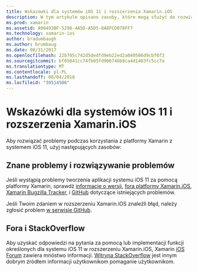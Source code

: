 ```yaml
---
title: Wskazówki dla systemów iOS 11 i rozszerzenia Xamarin.iOS
description: W tym artykule opisano zasoby, które mogą służyć do rozwiązywania problemów podczas tworzenia aplikacji platformy Xamarin.iOS. Omówiono w nim zgłaszanie usterek, wersji, należy na blogu wersji platformy Xamarin i opcje pomocy technicznej.
ms.prod: xamarin
ms.assetid: A90493BF-5298-4A5D-A5D5-8A8FCD078FF7
ms.technology: xamarin-ios
author: bradumbaugh
ms.author: brumbaug
ms.date: 08/31/2017
ms.openlocfilehash: 22b705c742d5dedfd9eb22ed2a040506d9cbf0f3
ms.sourcegitcommit: bf05041cc74fb05fd906746b8ca4d1403fc5cc7a
ms.translationtype: MT
ms.contentlocale: pl-PL
ms.lasthandoff: 08/04/2018
ms.locfileid: "39514506"
---
```

# <a name="troubleshooting-tips-for-ios-11-and-xamarinios"></a>Wskazówki dla systemów iOS 11 i rozszerzenia Xamarin.iOS

Aby rozwiązać problemy podczas korzystania z platformy Xamarin z systemem iOS 11, użyj następujących zasobów:

## <a name="known-issues-and-troubleshooting"></a>Znane problemy i rozwiązywanie problemów

Jeśli wystąpią problemy tworzenia aplikacji systemu iOS 11 za pomocą platformy Xamarin, sprawdź [informacje o wersji](http://releases.xamarin.com/), [fora platformy Xamarin.iOS](https://forums.xamarin.com/categories/ios), [Xamarin Bugzilla Tracker](https://bugzilla.xamarin.com/query.cgi?product=iOS), i [ GitHub](https://github.com/xamarin/xamarin-macios/issues) dotyczące istniejących problemów.

Jeśli Twoim zdaniem w rozszerzeniu Xamarin.iOS znaleźli błąd, należy zgłosić problem [w serwisie GitHub](https://github.com/xamarin/xamarin-macios/issues).

## <a name="forums-and-stackoverflow"></a>Fora i StackOverflow

Aby uzyskać odpowiedzi na pytania za pomocą lub implementacji funkcji określonych dla systemu iOS 11 w rozszerzeniu Xamarin.iOS, Xamarin [iOS Forum](http://forums.xamarin.com/categories/ios) zawiera mnóstwo informacji. [Witryna StackOverflow](http://stackoverflow.com/search?tab=newest&q=xamarin) jest innym dobrym źródłem informacji użytkownikom pomaganie użytkownikom.
